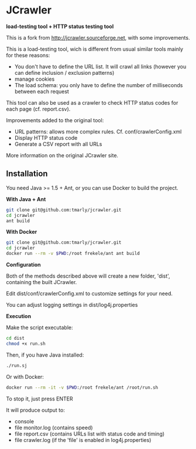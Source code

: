 # JCrawler
**load-testing tool + HTTP status testing tool**

This is a fork from http://jcrawler.sourceforge.net, with some improvements.

This is a load-testing tool, wich is different from usual similar tools mainly for these reasons:
- You don't have to define the URL list. It will crawl all links (however you can define inclusion / exclusion patterns)
- manage cookies
- The load schema: you only have to define the number of milliseconds between each request

This tool can also be used as a crawler to check HTTP status codes for each page (cf. report.csv).

Improvements added to the original tool:
- URL patterns: allows more complex rules. Cf. conf/crawlerConfig.xml
- Display HTTP status code
- Generate a CSV report with all URLs

More information on the original JCrawler site.

## Installation

You need Java >= 1.5 + Ant, or you can use Docker to build the project.

**With Java + Ant**

```bash
git clone git@github.com:tmarly/jcrawler.git
cd jcrawler
ant build
``` 

**With Docker**

```bash
git clone git@github.com:tmarly/jcrawler.git
cd jcrawler
docker run --rm -v $PWD:/root frekele/ant ant build
```

**Configuration**

Both of the methods described above will create a new folder, 'dist', containing the built JCrawler.

Edit dist/conf/crawlerConfig.xml to customize settings for your need.

You can adjust logging settings in dist/log4j.properties

**Execution**

Make the script executable:

```bash
cd dist
chmod +x run.sh
```

Then, if you have Java installed:

```bash
./run.sj
```

Or with Docker:

```bash
docker run --rm -it -v $PWD:/root frekele/ant /root/run.sh
```

To stop it, just press ENTER

It will produce output to:
- console
- file monitor.log (contains speed)
- file report.csv (contains URLs list with status code and timing)
- file crawler.log (if the 'file' is enabled in log4j.properties)

